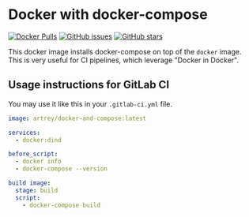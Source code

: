 # Docker with docker-compose

[![Docker Pulls](https://img.shields.io/docker/pulls/artrey/docker-and-compose.svg)](https://hub.docker.com/r/artrey/docker-and-compose/)
[![GitHub issues](https://img.shields.io/github/issues/artrey/docker-and-compose.svg)](https://github.com/artrey/docker-and-compose/issues)
[![GitHub stars](https://img.shields.io/github/stars/artrey/docker-and-compose.svg?style=social&label=Star)](https://github.com/artrey/docker-and-compose)

This docker image installs docker-compose on top of the `docker` image.
This is very useful for CI pipelines, which leverage "Docker in Docker".

## Usage instructions for GitLab CI

You may use it like this in your `.gitlab-ci.yml` file.

```yaml
image: artrey/docker-and-compose:latest

services:
  - docker:dind

before_script:
  - docker info
  - docker-compose --version

build image:
  stage: build
  script:
    - docker-compose build
```
